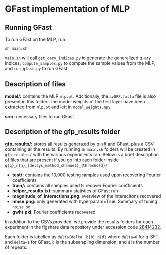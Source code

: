 # GFast implementation of MLP

## Running GFast

To run GFast on the MLP, run:

```console
sh main.sh
```

`main.sh` will call `get_qary_indices.py` to generate the generalized q-ary indices, `compute_samples.py` to compute the sample values from the MLP, and `run_gfast.py` to run GFast.

## Description of files

**model/:** contains the MLP `mlp.pt`. Additionally, the `avGFP.fasta` file is also present in this folder. The model weights of the first layer have been extracted from `mlp.pt` and left in `model_weights.npy`.

**src/:** necessary files to run GFast

## Description of the gfp_results folder

**gfp_results/:** stores all results generated by q-sft and GFast, plus a CSV containing all the results. By running `sh main.sh` folders will be created in `gfp_results/` with the various experiments ran. Below is a brief description of files that are present if you go into each folder inside `q{q}_n{n}_{delays_method_channel}_{threshold}/`:
- **test/:** contains the 10,000 testing samples used upon recovering Fourier coefficients
- **train/:** contains all samples used to recover Fourier coefficients
- **helper_results.txt:** summary statistics of GFast run
- **magnitude_of_interactions.png:** overview of the interacitons recovered 
- **nmse.png:** only generated with hyperparam=True. Summary of tuning `noise_sd`
- **gwht.pkl:** Fourier coefficients recovered

In addition to the CSVs provided, we provide the results folders for each experiment in the figshare data repository under accession code [28414232](https://figshare.com/articles/dataset/GFast/28414232).

Each folder is labelled as `delta{delta}_b{b}_d{d}` where `delta=0` for q-SFT and `delta=1` for GFast, `b` is the subsampling dimension, and `d` is the number of repeats.